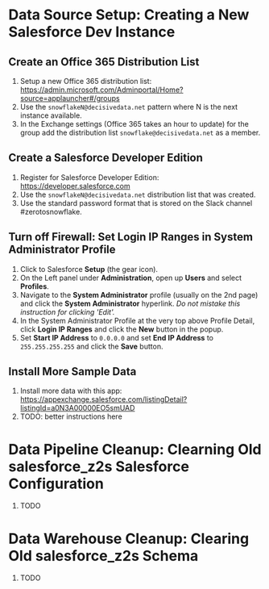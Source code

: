 # Data Source Setup: Creating a New Salesforce Dev Instance

## Create an Office 365 Distribution List

1. Setup a new Office 365 distribution list: https://admin.microsoft.com/Adminportal/Home?source=applauncher#/groups
2. Use the `snowflakeN@decisivedata.net` pattern where N is the next instance available.
3. In the Exchange settings (Office 365 takes an hour to update) for the group add the distribution list `snowflake@decisivedata.net` as a member.

## Create a Salesforce Developer Edition

1. Register for Salesforce Developer Edition: https://developer.salesforce.com
2. Use the `snowflakeN@decisivedata.net` distribution list that was created.
3. Use the standard password format that is stored on the Slack channel #zerotosnowflake.

## Turn off Firewall: Set Login IP Ranges in System Administrator Profile

1. Click to Salesforce **Setup** (the gear icon).
2. On the Left panel under **Administration**, open up **Users** and select **Profiles**.
3. Navigate to the **System Administrator** profile (usually on the 2nd page) and click the **System Administrator** hyperlink. *Do not mistake this instruction for clicking 'Edit'.*
4. In the System Administrator Profile at the very top above Profile Detail, click **Login IP Ranges** and click the **New** button in the popup.
5. Set **Start IP Address** to `0.0.0.0` and set **End IP Address** to `255.255.255.255` and click the **Save** button.

## Install More Sample Data 

1. Install more data with this app: https://appexchange.salesforce.com/listingDetail?listingId=a0N3A00000EO5smUAD
2. TODO: better instructions here

# Data Pipeline Cleanup: Clearning Old salesforce_z2s Salesforce Configuration

1. TODO

# Data Warehouse Cleanup: Clearing Old salesforce_z2s Schema

1. TODO